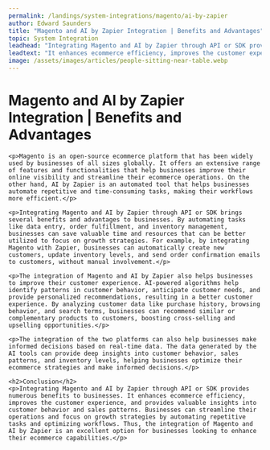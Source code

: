 ```yaml
---
permalink: /landings/system-integrations/magento/ai-by-zapier
author: Edward Saunders
title: "Magento and AI by Zapier Integration | Benefits and Advantages"
topic: System Integration
leadhead: "Integrating Magento and AI by Zapier through API or SDK provides numerous benefits to businesses"
leadtext: "It enhances ecommerce efficiency, improves the customer experience, and provides valuable insights into customer behavior and sales patterns. Businesses can streamline their operations and focus on growth strategies by automating repetitive tasks and optimizing workflows. Thus, the integration of Magento and AI by Zapier is an excellent option for businesses looking to enhance their ecommerce capabilities."
image: /assets/images/articles/people-sitting-near-table.webp
---
```

<div class="arttext">	<h1>Magento and AI by Zapier Integration | Benefits and Advantages</h1>
	
	<p>Magento is an open-source ecommerce platform that has been widely used by businesses of all sizes globally. It offers an extensive range of features and functionalities that help businesses improve their online visibility and streamline their ecommerce operations. On the other hand, AI by Zapier is an automated tool that helps businesses automate repetitive and time-consuming tasks, making their workflows more efficient.</p>

	<p>Integrating Magento and AI by Zapier through API or SDK brings several benefits and advantages to businesses. By automating tasks like data entry, order fulfillment, and inventory management, businesses can save valuable time and resources that can be better utilized to focus on growth strategies. For example, by integrating Magento with Zapier, businesses can automatically create new customers, update inventory levels, and send order confirmation emails to customers, without manual involvement.</p>

	<p>The integration of Magento and AI by Zapier also helps businesses to improve their customer experience. AI-powered algorithms help identify patterns in customer behavior, anticipate customer needs, and provide personalized recommendations, resulting in a better customer experience. By analyzing customer data like purchase history, browsing behavior, and search terms, businesses can recommend similar or complementary products to customers, boosting cross-selling and upselling opportunities.</p>

	<p>The integration of the two platforms can also help businesses make informed decisions based on real-time data. The data generated by the AI tools can provide deep insights into customer behavior, sales patterns, and inventory levels, helping businesses optimize their ecommerce strategies and make informed decisions.</p>

	<h2>Conclusion</h2>
	<p>Integrating Magento and AI by Zapier through API or SDK provides numerous benefits to businesses. It enhances ecommerce efficiency, improves the customer experience, and provides valuable insights into customer behavior and sales patterns. Businesses can streamline their operations and focus on growth strategies by automating repetitive tasks and optimizing workflows. Thus, the integration of Magento and AI by Zapier is an excellent option for businesses looking to enhance their ecommerce capabilities.</p>
</div>